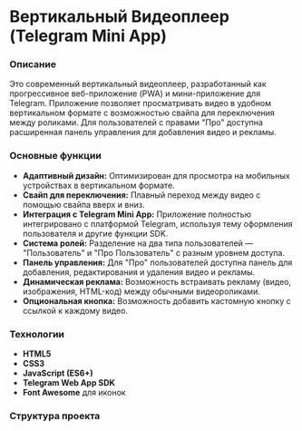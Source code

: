 # Вертикальный Видеоплеер (Telegram Mini App)

### Описание
Это современный вертикальный видеоплеер, разработанный как прогрессивное веб-приложение (PWA) и мини-приложение для Telegram. Приложение позволяет просматривать видео в удобном вертикальном формате с возможностью свайпа для переключения между роликами. Для пользователей с правами "Про" доступна расширенная панель управления для добавления видео и рекламы.

### Основные функции
* **Адаптивный дизайн:** Оптимизирован для просмотра на мобильных устройствах в вертикальном формате.
* **Свайп для переключения:** Плавный переход между видео с помощью свайпа вверх и вниз.
* **Интеграция с Telegram Mini App:** Приложение полностью интегрировано с платформой Telegram, используя тему оформления пользователя и другие функции SDK.
* **Система ролей:** Разделение на два типа пользователей — "Пользователь" и "Про Пользователь" с разным уровнем доступа.
* **Панель управления:** Для "Про" пользователей доступна панель для добавления, редактирования и удаления видео и рекламы.
* **Динамическая реклама:** Возможность встраивать рекламу (видео, изображения, HTML-код) между обычными видеороликами.
* **Опциональная кнопка:** Возможность добавить кастомную кнопку с ссылкой к каждому видео.

### Технологии
* **HTML5**
* **CSS3**
* **JavaScript (ES6+)**
* **Telegram Web App SDK**
* **Font Awesome** для иконок

### Структура проекта
